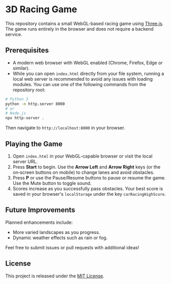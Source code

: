 # 3D Racing Game

This repository contains a small WebGL-based racing game using [Three.js](https://threejs.org/). The game runs entirely in the browser and does not require a backend service.

## Prerequisites

- A modern web browser with WebGL enabled (Chrome, Firefox, Edge or similar).
- While you can open `index.html` directly from your file system, running a local web server is recommended to avoid any issues with loading modules. You can use one of the following commands from the repository root:

```bash
# Python 3
python -m http.server 8000
# or
# Node.js
npx http-server .
```

Then navigate to `http://localhost:8000` in your browser.

## Playing the Game

1. Open `index.html` in your WebGL-capable browser or visit the local server URL.
2. Press **Start** to begin. Use the **Arrow Left** and **Arrow Right** keys (or the on‑screen buttons on mobile) to change lanes and avoid obstacles.
3. Press **P** or use the Pause/Resume buttons to pause or resume the game. Use the Mute button to toggle sound.
4. Scores increase as you successfully pass obstacles. Your best score is saved in your browser's `localStorage` under the key `carRacingHighScore`.

## Future Improvements

Planned enhancements include:

- More varied landscapes as you progress.
- Dynamic weather effects such as rain or fog.

Feel free to submit issues or pull requests with additional ideas!

## License

This project is released under the [MIT License](LICENSE).
